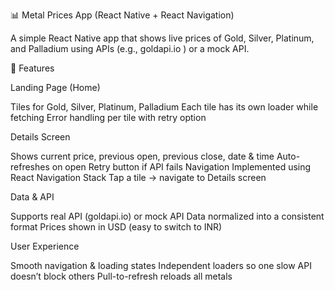 📊 Metal Prices App (React Native + React Navigation)

A simple React Native app that shows live prices of Gold, Silver, Platinum, and Palladium using APIs (e.g., goldapi.io
) or a mock API.

🔑 Features

Landing Page (Home)

Tiles for Gold, Silver, Platinum, Palladium
Each tile has its own loader while fetching
Error handling per tile with retry option

Details Screen

Shows current price, previous open, previous close, date & time
Auto-refreshes on open
Retry button if API fails
Navigation
Implemented using React Navigation Stack
Tap a tile → navigate to Details screen

Data & API

Supports real API (goldapi.io) or mock API
Data normalized into a consistent format
Prices shown in USD (easy to switch to INR)

User Experience

Smooth navigation & loading states
Independent loaders so one slow API doesn’t block others
Pull-to-refresh reloads all metals
